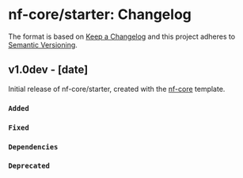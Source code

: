 # nf-core/starter: Changelog

The format is based on [Keep a Changelog](https://keepachangelog.com/en/1.0.0/)
and this project adheres to [Semantic Versioning](https://semver.org/spec/v2.0.0.html).

## v1.0dev - [date]

Initial release of nf-core/starter, created with the [nf-core](https://nf-co.re/) template.

### `Added`

### `Fixed`

### `Dependencies`

### `Deprecated`
